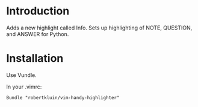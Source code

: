 Introduction
============

Adds a new highlight called Info.  Sets up highlighting of NOTE, QUESTION, and
ANSWER for Python.

Installation
============

Use Vundle.

In your .vimrc:

    Bundle "robertkluin/vim-handy-highlighter"




